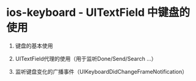 # ios-keyboard - UITextField 中键盘的使用

 1. 键盘的基本使用

 2. UITextField代理的使用（用于监听Done/Send/Search ...）
 
 3. 监听键盘变化的广播事件（UIKeyboardDidChangeFrameNotification）
